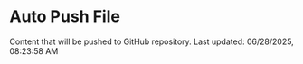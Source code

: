 # Auto Push File

Content that will be pushed to GitHub repository.
Last updated: 06/28/2025, 08:23:58 AM